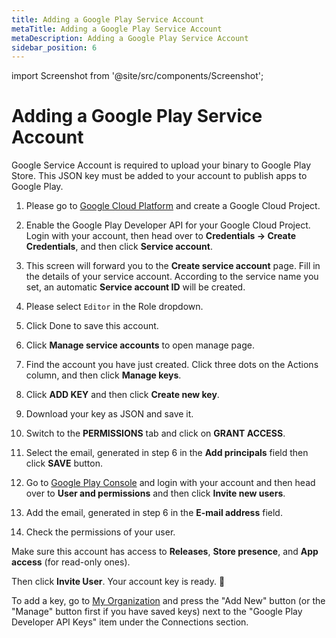 ```yaml
---
title: Adding a Google Play Service Account
metaTitle: Adding a Google Play Service Account
metaDescription: Adding a Google Play Service Account
sidebar_position: 6
---
```


import Screenshot from '@site/src/components/Screenshot';

# Adding a Google Play Service Account

Google Service Account is required to upload your binary to Google Play Store. This JSON key must be added to your account to publish apps to Google Play.

1. Please go to [Google Cloud Platform](https://console.cloud.google.com/apis) and create a Google Cloud Project.

2. Enable the Google Play Developer API for your Google Cloud Project. Login with your account, then head over to **Credentials -> Create Credentials**, and then click **Service account**.

<Screenshot url='https://cdn.appcircle.io/docs/assets/google-service01.png' />

3. This screen will forward you to the **Create service account** page. Fill in the details of your service account. According to the service name you set, an automatic **Service account ID** will be created.

<Screenshot url='https://cdn.appcircle.io/docs/assets/google-service03.png' />

4. Please select `Editor` in the Role dropdown.

<Screenshot url='https://cdn.appcircle.io/docs/assets/google-service04.png' />

5. Click Done to save this account.

<Screenshot url='https://cdn.appcircle.io/docs/assets/google-service05.png' />

6. Click **Manage service accounts** to open manage page.

<Screenshot url='https://cdn.appcircle.io/docs/assets/google-service05-1.png' />

7. Find the account you have just created. Click three dots on the Actions column, and then click **Manage keys**.

<Screenshot url='https://cdn.appcircle.io/docs/assets/google-service06.png' />

8. Click **ADD KEY** and then click **Create new key**.

<Screenshot url='https://cdn.appcircle.io/docs/assets/google-service07.png' />

9. Download your key as JSON and save it.

<Screenshot url='https://cdn.appcircle.io/docs/assets/google-service08.png' />

10. Switch to the **PERMISSIONS** tab and click on **GRANT ACCESS**.

<Screenshot url='https://cdn.appcircle.io/docs/assets/google-service09.png' />

11. Select the email, generated in step 6 in the **Add principals** field then click **SAVE** button.

<Screenshot url='https://cdn.appcircle.io/docs/assets/google-service09-1.png' />

12. Go to [Google Play Console](https://play.google.com/console) and login with your account and then head over to **User and permissions** and then click **Invite new users**.

<Screenshot url='https://cdn.appcircle.io/docs/assets/google-service09-2.png' />

13. Add the email, generated in step 6 in the **E-mail address** field.

<Screenshot url='https://cdn.appcircle.io/docs/assets/google-service12.png' />

14. Check the permissions of your user.

<Screenshot url='https://cdn.appcircle.io/docs/assets/google-service11-1.png' />

Make sure this account has access to **Releases**, **Store presence**, and **App access** (for read-only ones).

<Screenshot url='https://cdn.appcircle.io/docs/assets/google-service11.png' />

Then click **Invite User**. Your account key is ready. 🎉

To add a key, go to [My Organization](./my-organization.md) and press the "Add New" button (or the "Manage" button first if you have saved keys) next to the "Google Play Developer API Keys" item under the Connections section.
